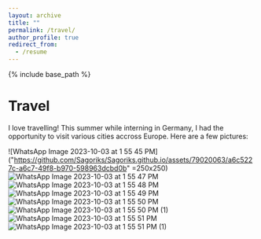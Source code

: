 ```yaml
---
layout: archive
title: ""
permalink: /travel/
author_profile: true
redirect_from:
  - /resume
---
```


{% include base_path %}

Travel
======
I love travelling! This summer while interning in Germany, I had the opportunity to visit various cities accross Europe. Here are a few pictures:

![WhatsApp Image 2023-10-03 at 1 55 45 PM]("https://github.com/Sagoriks/Sagoriks.github.io/assets/79020063/a6c5227c-a6c7-49f8-b970-598963dcbd0b" =250x250)
![WhatsApp Image 2023-10-03 at 1 55 47 PM](https://github.com/Sagoriks/Sagoriks.github.io/assets/79020063/f7144266-21d4-4474-9b8a-0e5266d0f7ee)
![WhatsApp Image 2023-10-03 at 1 55 48 PM](https://github.com/Sagoriks/Sagoriks.github.io/assets/79020063/b3198946-afa8-4807-8623-f21949954b15)
![WhatsApp Image 2023-10-03 at 1 55 49 PM](https://github.com/Sagoriks/Sagoriks.github.io/assets/79020063/f94984b8-b732-455a-b5b5-066a0686e9e6)
![WhatsApp Image 2023-10-03 at 1 55 50 PM](https://github.com/Sagoriks/Sagoriks.github.io/assets/79020063/28959e7f-777b-452d-96aa-0e921370bb6e)
![WhatsApp Image 2023-10-03 at 1 55 50 PM (1)](https://github.com/Sagoriks/Sagoriks.github.io/assets/79020063/1b7d59a3-4f36-472e-a0d2-a4a8b4d2aa42)
![WhatsApp Image 2023-10-03 at 1 55 51 PM](https://github.com/Sagoriks/Sagoriks.github.io/assets/79020063/3f5942f8-ae75-4072-8d0e-3e0531a6ab76)
![WhatsApp Image 2023-10-03 at 1 55 51 PM (1)](https://github.com/Sagoriks/Sagoriks.github.io/assets/79020063/7924331d-4935-4852-ae7d-621007c3623e)

